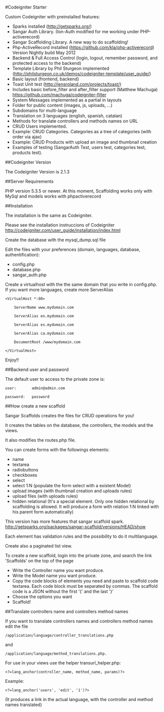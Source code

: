 
#Codeigniter Starter 

Custom Codeigniter with preinstalled features:

- Sparks installed (http://getsparks.org/)
- Sangar Auth Library. (Ion-Auth modified for me working under PHP-activerecord)
- Sangar Scaffolding Library. A new way to do scaffolding!
- Php-ActiveRecord installed (https://github.com/kla/php-activerecord) Version Nightly build May 2012
- Backend & Full Access Control (login, logout, remember password, and protected access to the backend)
- Template Library by Phil Sturgeon implemented (http://philsturgeon.co.uk/demos/codeigniter-template/user_guide/)
- Basic layout (frontend, backend)
- Toast Unit test (http://jensroland.com/projects/toast/)
- Includes basic before_filter and after_filter support (Matthew Machuga) https://github.com/machuga/codeigniter-filter
- System Messages implemented as a partial in layouts
- Folder for public content (images, js, uploads, ...)
- Subdomains for multi-language
- Translation on 3 languages (english, spanish, catalan)
- Methods for translate controllers and methods names on URL
- CRUD Users implemented.  
- Example: CRUD Categories. Categories as a tree of categories (with order via ajax)
- Example: CRUD Products with upload an image  and thumbnail creation
- Examples of testing (SangarAuth Test, users test, categories test, products test).


##Codeigniter Version

The Codeigniter Version is 2.1.3 


##Server Requirements

PHP version 5.3.5 or newer.
At this moment, Scaffolding works only with MySql and models works with phpactiverecord


##Installation

The installation is the same as Codeigniter.

Please see the installation instruccions of Codeigniter <http://codeigniter.com/user_guide/installation/index.html>

Create the database with the mysql_dump.sql file

Edit the files with your preferences (domain, languages, database, authentification):

- config.php
- database.php
- sangar_auth.php

Create a virtualhost with the the same domain that you write in config.php.
If you want more languages, create more ServerAlias

	<VirtualHost *:80>

		ServerName www.mydomain.com

		ServerAlias en.mydomain.com

		ServerAlias es.mydomain.com

		ServerAlias ca.mydomain.com

		DocumentRoot /www/mydomain.com
	
	</VirtualHost>

Enjoy!!



##Backend user and password

The default user to access to the private zone is:

    user: 		admin@admin.com

    password: 	password


##How create a new scaffold

Sangar Scaffolds creates the files for CRUD operations for you!

It creates the tables on the database, the controllers, the models and the views.

It also modifies the routes.php file.

You can create forms with the followings elements:

- name
- textarea
- radiobuttons
- checkboxes
- select
- select 1:N (populate the form select with a existent Model)
- upload images (with thumbnail creation and uploads rules)
- upload files (with uploads rules)
- hidden relational (It's a special element. Only one hidden relational by scaffolding is allowed. It will produce a form with relation 1:N linked with his parent form automatically)

This version has more features that sangar scaffold spark. http://getsparks.org/packages/sangar-scaffold/versions/HEAD/show

Each element has validation rules and the possibility to do it multilanguage.

Create also a paginated list view.


To create a new scaffold, login into the private zone, and search the link 'Scaffolds' on the top of the page

- Write the Controller name you want produce.
- Write the Model name you want produce.
- Copy the code blocks of elements you need and paste to scaffold code textarea. Each code block must be separated by commas. The scaffold code is a JSON without the first '{' and the last '}'
- Choose the options you want
- Scaffold!



##Translate controllers name and controllers method names

If you want to translate controllers names and controllers method names edit the file 

	/application/language/controller_translations.php

and 

	/application/language/method_translations.php. 


For use in your views use the helper transurl_helper.php:

	<?=lang_anchor(controller_name, method_name, params)?>

Example:

	<?=lang_anchor('users', 'edit', '1')?>

(It produces a link in the actual language, with the controller and method names translated)

